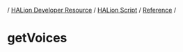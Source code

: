 / [HALion Developer Resource](../..//HALion-Developer-Resource.md) / [HALion Script](./HALion-Script.md) / [Reference](./Reference.md) /

# getVoices
